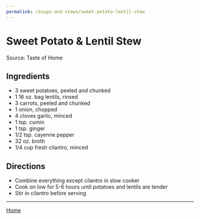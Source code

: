 ```yaml
---
permalink: /soups-and-stews/sweet-potato-lentil-stew
---
```

# Sweet Potato & Lentil Stew

Source: Taste of Home

## Ingredients

- 3 sweet potatoes, peeled and chunked
- 1 16 oz. bag lentils, rinsed
- 3 carrots, peeled and chunked
- 1 onion, chopped
- 4 cloves garlic, minced
- 1 tsp. cumin
- 1 tsp. ginger
- 1/2 tsp. cayenne pepper
- 32 oz. broth
- 1/4 cup fresh cilantro, minced

## Directions

- Combine everything except cilantro in slow cooker
- Cook on low for 5-6 hours until potatoes and lentils are tender
- Stir in cilantro before serving

---

[Home](https://thomasjbarrett82.github.io)
